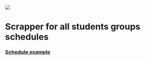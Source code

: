 <a href="https://codeclimate.com/github/Dimabytes/schedule-scrapper/maintainability"><img src="https://api.codeclimate.com/v1/badges/b96df5ab8c67eb74c4f0/maintainability" /></a>


# Scrapper for all students groups schedules

### [Schedule example](https://www.voenmeh.ru/trainee/timetable-stud)
